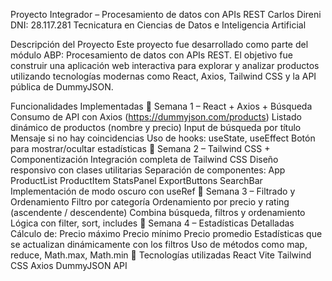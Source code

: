 Proyecto Integrador – Procesamiento de datos con APIs REST
Carlos Direni
DNI: 28.117.281
Tecnicatura en Ciencias de Datos e Inteligencia Artificial

Descripción del Proyecto
Este proyecto fue desarrollado como parte del módulo ABP: Procesamiento de datos con APIs REST.
El objetivo fue construir una aplicación web interactiva para explorar y analizar productos utilizando tecnologías modernas como React, Axios, Tailwind CSS y la API pública de DummyJSON.

Funcionalidades Implementadas
🔹 Semana 1 – React + Axios + Búsqueda
Consumo de API con Axios (https://dummyjson.com/products)
Listado dinámico de productos (nombre y precio)
Input de búsqueda por título
Mensaje si no hay coincidencias
Uso de hooks: useState, useEffect
Botón para mostrar/ocultar estadísticas
🔹 Semana 2 – Tailwind CSS + Componentización
Integración completa de Tailwind CSS
Diseño responsivo con clases utilitarias
Separación de componentes:
App
ProductList
ProductItem
StatsPanel
ExportButtons
SearchBar
Implementación de modo oscuro con useRef
🔹 Semana 3 – Filtrado y Ordenamiento
Filtro por categoría
Ordenamiento por precio y rating (ascendente / descendente)
Combina búsqueda, filtros y ordenamiento
Lógica con filter, sort, includes
🔹 Semana 4 – Estadísticas Detalladas
Cálculo de:
Precio máximo
Precio mínimo
Precio promedio
Estadísticas que se actualizan dinámicamente con los filtros
Uso de métodos como map, reduce, Math.max, Math.min
🧾 Tecnologías utilizadas
React
Vite
Tailwind CSS
Axios
DummyJSON API
